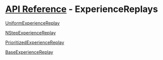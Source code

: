 # [API Reference](../API.md) - ExperienceReplays

[UniformExperienceReplay](ExperienceReplays/UniformExperienceReplay.md)

[NStepExperienceReplay](ExperienceReplays/NStepExperienceReplay.md)

[PrioritizedExperienceReplay](ExperienceReplays/PrioritizedExperienceReplay.md)

[BaseExperienceReplay](ExperienceReplays/BaseExperienceReplay.md)

